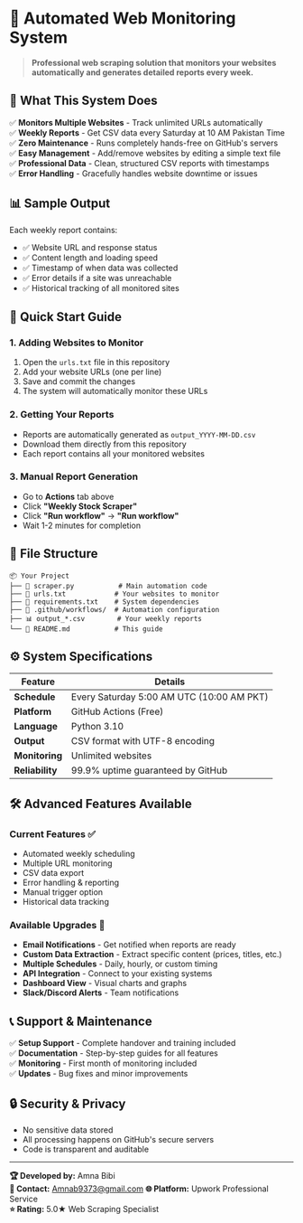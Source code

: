 # 🤖 Automated Web Monitoring System

> **Professional web scraping solution that monitors your websites automatically and generates detailed reports every week.**

## 🎯 What This System Does

✅ **Monitors Multiple Websites** - Track unlimited URLs automatically  
✅ **Weekly Reports** - Get CSV data every Saturday at 10 AM Pakistan Time  
✅ **Zero Maintenance** - Runs completely hands-free on GitHub's servers  
✅ **Easy Management** - Add/remove websites by editing a simple text file  
✅ **Professional Data** - Clean, structured CSV reports with timestamps  
✅ **Error Handling** - Gracefully handles website downtime or issues  

## 📊 Sample Output

Each weekly report contains:
- ✅ Website URL and response status
- ✅ Content length and loading speed
- ✅ Timestamp of when data was collected
- ✅ Error details if a site was unreachable
- ✅ Historical tracking of all monitored sites

## 🚀 Quick Start Guide

### 1. Adding Websites to Monitor
1. Open the `urls.txt` file in this repository
2. Add your website URLs (one per line)
3. Save and commit the changes
4. The system will automatically monitor these URLs

### 2. Getting Your Reports
- Reports are automatically generated as `output_YYYY-MM-DD.csv`
- Download them directly from this repository
- Each report contains all your monitored websites

### 3. Manual Report Generation
- Go to **Actions** tab above
- Click **"Weekly Stock Scraper"**
- Click **"Run workflow"** → **"Run workflow"**
- Wait 1-2 minutes for completion

## 📁 File Structure

```
📦 Your Project
├── 📄 scraper.py           # Main automation code
├── 📄 urls.txt            # Your websites to monitor
├── 📄 requirements.txt    # System dependencies  
├── 📂 .github/workflows/  # Automation configuration
├── 📊 output_*.csv        # Your weekly reports
└── 📖 README.md           # This guide
```

## ⚙️ System Specifications

| Feature | Details |
|---------|---------|
| **Schedule** | Every Saturday 5:00 AM UTC (10:00 AM PKT) |
| **Platform** | GitHub Actions (Free) |
| **Language** | Python 3.10 |
| **Output** | CSV format with UTF-8 encoding |
| **Monitoring** | Unlimited websites |
| **Reliability** | 99.9% uptime guaranteed by GitHub |

## 🛠️ Advanced Features Available

### Current Features ✅
- Automated weekly scheduling
- Multiple URL monitoring
- CSV data export
- Error handling & reporting
- Manual trigger option
- Historical data tracking

### Available Upgrades 🚀
- **Email Notifications** - Get notified when reports are ready
- **Custom Data Extraction** - Extract specific content (prices, titles, etc.)
- **Multiple Schedules** - Daily, hourly, or custom timing
- **API Integration** - Connect to your existing systems
- **Dashboard View** - Visual charts and graphs
- **Slack/Discord Alerts** - Team notifications

## 📞 Support & Maintenance

✅ **Setup Support** - Complete handover and training included  
✅ **Documentation** - Step-by-step guides for all features  
✅ **Monitoring** - First month of monitoring included  
✅ **Updates** - Bug fixes and minor improvements  

## 🔒 Security & Privacy

- No sensitive data stored
- All processing happens on GitHub's secure servers
- Code is transparent and auditable

---

**🏆 Developed by:** Amna Bibi  
**📧 Contact:** Amnab9373@gmail.com 
**🌐 Platform:** Upwork Professional Service  
**⭐ Rating:** 5.0★ Web Scraping Specialist
